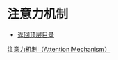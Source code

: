 # 注意力机制

* [返回顶层目录](../../SUMMARY.md#目录)



[注意力机制（Attention Mechanism）](<https://blog.csdn.net/yimingsilence/article/details/79208092>)

